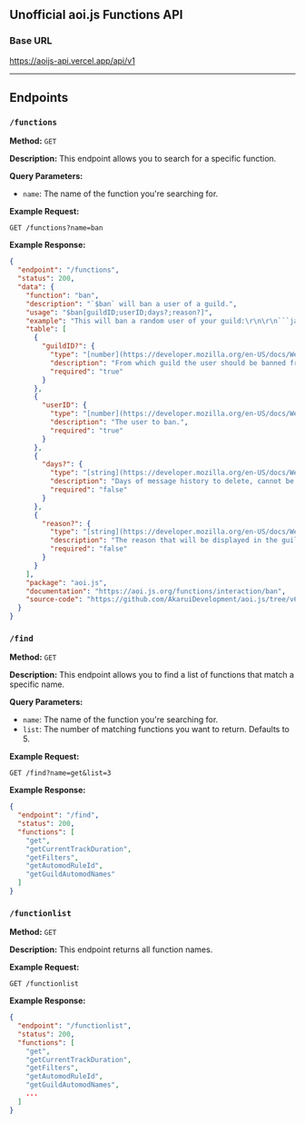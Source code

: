 ## Unofficial aoi.js Functions API

### Base URL
https://aoijs-api.vercel.app/api/v1

---

## Endpoints

### `/functions`

**Method:** `GET`

**Description:** This endpoint allows you to search for a specific function.

**Query Parameters:**

- `name`: The name of the function you're searching for.

**Example Request:**

```
GET /functions?name=ban
```

**Example Response:**

```json
{
  "endpoint": "/functions",
  "status": 200,
  "data": {
    "function": "ban",
    "description": "`$ban` will ban a user of a guild.",
    "usage": "$ban[guildID;userID;days?;reason?]",
    "example": "This will ban a random user of your guild:\r\n\r\n```javascript\r\nclient.command({\r\n  name: \"ban\",\r\n  code: `\r\n  $ban[$guildID;$randomUserID;7;Imagine getting banned.]\r\n  `\r\n});\r\n```",
    "table": [
      {
        "guildID?": {
          "type": "[number](https://developer.mozilla.org/en-US/docs/Web/JavaScript/Reference/Global_Objects/Number)",
          "description": "From which guild the user should be banned from.",
          "required": "true"
        }
      },
      {
        "userID": {
          "type": "[number](https://developer.mozilla.org/en-US/docs/Web/JavaScript/Reference/Global_Objects/Number)",
          "description": "The user to ban.",
          "required": "true"
        }
      },
      {
        "days?": {
          "type": "[string](https://developer.mozilla.org/en-US/docs/Web/JavaScript/Reference/Global_Objects/String)",
          "description": "Days of message history to delete, cannot be higher than 7 days",
          "required": "false"
        }
      },
      {
        "reason?": {
          "type": "[string](https://developer.mozilla.org/en-US/docs/Web/JavaScript/Reference/Global_Objects/String)",
          "description": "The reason that will be displayed in the guild's audit logs.",
          "required": "false"
        }
      }
    ],
    "package": "aoi.js",
    "documentation": "https://aoi.js.org/functions/interaction/ban",
    "source-code": "https://github.com/AkaruiDevelopment/aoi.js/tree/v6/src/functions/interaction/ban.js"
  }
}
```

### `/find`

**Method:** `GET`

**Description:** This endpoint allows you to find a list of functions that match a specific name.

**Query Parameters:**

- `name`: The name of the function you're searching for.
- `list`: The number of matching functions you want to return. Defaults to 5.

**Example Request:**

```
GET /find?name=get&list=3
```

**Example Response:**

```json
{
  "endpoint": "/find",
  "status": 200,
  "functions": [
    "get",
    "getCurrentTrackDuration",
    "getFilters",
    "getAutomodRuleId",
    "getGuildAutomodNames"
  ]
}
```

### `/functionlist`

**Method:** `GET`

**Description:** This endpoint returns all function names.

**Example Request:**

```
GET /functionlist
```

**Example Response:**

```json
{
  "endpoint": "/functionlist",
  "status": 200,
  "functions": [
    "get",
    "getCurrentTrackDuration",
    "getFilters",
    "getAutomodRuleId",
    "getGuildAutomodNames",
    ...
  ]
}
```
